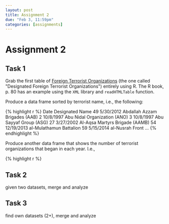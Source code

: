 ```yaml
---
layout: post
title: Assignment 2
due: "Feb 3, 11:59pm"
categories: [assignments]
---
```


# Assignment 2

## Task 1

Grab the first table of [Foreign Terrorist Organizations](http://www.state.gov/j/ct/rls/other/des/123085.htm) (the one called "Designated Foreign Terrorist Organizations") entirely using R. The R book, p. 80 has an example using the `XML` library and `readHTMLTable` function.

Produce a data frame sorted by terrorist name, i.e., the following:

{% highlight r %}
  Date Designated                           Name
49       5/30/2012  Abdallah Azzam Brigades (AAB)
2        10/8/1997   Abu Nidal Organization (ANO)
3        10/8/1997         Abu Sayyaf Group (ASG)
27       3/27/2002 Al-Aqsa Martyrs Brigade (AAMB)
54      12/19/2013        al-Mulathamun Battalion
59       5/15/2014                al-Nusrah Front
...
{% endhighlight %}

Produce another data frame that shows the number of terrorist organizations that began in each year. I.e.,

{% highlight r %}


## Task 2

given two datasets, merge and analyze

## Task 3

find own datasets (2+), merge and analyze
